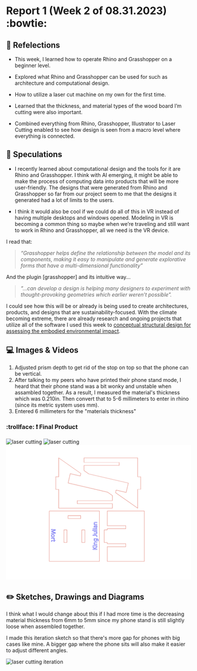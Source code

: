 
# Report 1 (Week 2 of 08.31.2023) :bowtie:


## 💭 Refelections

- This week, I learned how to operate Rhino and Grasshopper on a beginner level.
  
- Explored what Rhino and Grasshopper can be used for such as architecture and computational design.
  
- How to utilize a laser cut machine on my own for the first time.
  
- Learned that the thickness, and material types of the wood board I’m cutting were also important.
  
- Combined everything from Rhino, Grasshopper, Illustrator to Laser Cutting enabled to see how design is seen from a macro level where everything is connected.

## 🔎 Speculations
- I recently learned about computational design and the tools for it are Rhino and Grasshopper. I think with AI emerging, it might be able to make the process of computing data into products that will be more user-friendly. The designs that were generated from Rhino and Grasshopper so far from our project seem to me that the designs it generated had a lot of limits to the users.

- I think it would also be cool if we could do all of this in VR instead of having multiple desktops and windows opened. Modeling in VR is becoming a common thing so maybe when we’re traveling and still want to work in Rhino and Grasshopper, all we need is the VR device.

I read that:
>*“Grasshopper helps define the relationship between the model and its components, making it easy to manipulate and generate explorative forms that have a multi-dimensional functionality”*

And the plugin [grasshopper] and its intuitive way...
> *”...can develop a design is helping many designers to experiment with thought-provoking geometries which earlier weren’t possible”.*

I could see how this will be or already is being used to create architectures, products, and designs that are sustainability-focused. With the climate becoming extreme, there are already research and ongoing projects that utilize all of the software I used this week to [conceptual structural design for assessing the embodied environmental impact](https://www.mdpi.com/2071-1050/15/15/11990).

## 💻 Images & Videos

1. Adjusted prism depth to get rid of the stop on top so that the phone can be vertical. 
2. After talking to my peers who have printed their phone stand mode, I heard that their phone stand was a bit wonky and unstable when assambled together. As a result, I measured the material's thickness which was 0.210in. Then convert that to 5-6 millimeters to enter in rhino (since its metric system uses mm).
3. Entered 6 millimeters for the "materials thickness"

###  :trollface: ❗ Final Product
![laser cutting](horizontal_phone.png "Laser Cutting")
![laser cutting](vertical_phone.png "Laser Cutting")
![laser cut pattern](laser_cut_pattern.png "Laser Cut Pattern")


## ✏️ Sketches, Drawings and Diagrams
I think what I would change about this if I had more time is the decreasing material thickness from 6mm to 5mm since my phone stand is still slightly loose when assembled together.

I made this iteration sketch so that there's more gap for phones with big cases like mine. A bigger gap where the phone sits will also make it easier to adjust different angles.

![laser cutting iteration](iteration.png "Laser Cutting iteration")

